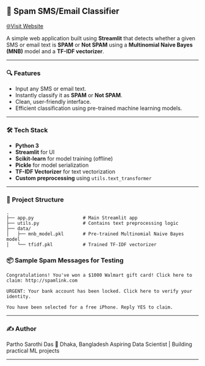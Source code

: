 
## 📩 Spam SMS/Email Classifier
[🌐Visit Website](https://spam-sms-email-classifier.streamlit.app/)


A simple web application built using **Streamlit** that detects whether a given SMS or email text is **SPAM** or **Not SPAM** using a **Multinomial Naive Bayes (MNB)** model and a **TF-IDF vectorizer**.

---

### 🔍 Features

* Input any SMS or email text.
* Instantly classify it as **SPAM** or **Not SPAM**.
* Clean, user-friendly interface.
* Efficient classification using pre-trained machine learning models.

---

### 🛠️ Tech Stack

* **Python 3**
* **Streamlit** for UI
* **Scikit-learn** for model training (offline)
* **Pickle** for model serialization
* **TF-IDF Vectorizer** for text vectorization
* **Custom preprocessing** using `utils.text_transformer`

---

### 📁 Project Structure

```
.
├── app.py                  # Main Streamlit app
├── utils.py                # Contains text preprocessing logic
├── data/
│   ├── mnb_model.pkl       # Pre-trained Multinomial Naive Bayes model
│   └── tfidf.pkl           # Trained TF-IDF vectorizer
```


### 📦 Sample Spam Messages for Testing

```text
Congratulations! You've won a $1000 Walmart gift card! Click here to claim: http://spamlink.com

URGENT: Your bank account has been locked. Click here to verify your identity.

You have been selected for a free iPhone. Reply YES to claim.
```

---

### ✍️ Author

Partho Sarothi Das
📍 Dhaka, Bangladesh
Aspiring Data Scientist | Building practical ML projects

---
